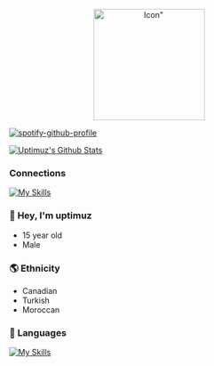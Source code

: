 <p align="center">
    <img width="200" height="200" src="https://cdn.discordapp.com/attachments/1142789930431561808/1145369971908689980/Untitled61_20230827105049.png" alt=Icon">
</p>

[![spotify-github-profile](https://spotify-github-profile.vercel.app/api/view?uid=315dgbwyxkswhukx4dasqh3yiw6i&cover_image=true&theme=novatorem&show_offline=false&background_color=121212&interchange=false&bar_color=57a0ff&bar_color_cover=false)](https://github.com/kittinan/spotify-github-profile)

[![Uptimuz's Github Stats](https://github-readme-stats.vercel.app/api?username=uptimuz)](https://github.com/uptimuz)

### Connections
[![My Skills](https://skillicons.dev/icons?i=discord&perline=3)](https://dsc.gg/uptimuz)

### 👋 **Hey, I'm __uptimuz__**
-    15 year old
-    Male

### 🌎 **Ethnicity**
-   Canadian
-   Turkish
-   Moroccan

### 🐍  **Languages**
[![My Skills](https://skillicons.dev/icons?i=python,html,go&perline=3)](https://skillicons.dev)
<!---
uptimuz/uptimuz is a ✨ special ✨ repository because its `README.md` (this file) appears on your GitHub profile.
You can click the Preview link to take a look at your changes.
--->
